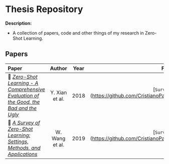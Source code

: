 # Thesis Repository

**Description:**
 - A collection of papers, code and other things of my research in Zero-Shot Learning.
 
## Papers

Paper | Author | Year | Folder
:--------- | :-------------: | :-------: | :--------:
:link: [*Zero-Shot Learning - A Comprehensive Evaluation of the Good, the Bad and the Ugly*](https://ieeexplore.ieee.org/abstract/document/8413121) | Y. Xian et al. | 2018 | [`Survey_ZSL/`](https://github.com/CristianoPatricio/ZSL_Thesis/tree/main/Survey ZSL)
:link: [*A Survey of Zero-Shot Learning: Settings, Methods, and Applications*](http://www.ntulily.org/wp-content/uploads/journal/A_Survey_of_Zero-Shot_Learning_Settings_Methods_and_Applications_accepted.pdf) | W. Wang et al. | 2019 | [`Survey_ZSL/`](https://github.com/CristianoPatricio/ZSL_Thesis/tree/main/Survey ZSL)
